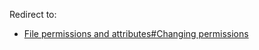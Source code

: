Redirect to:

*   [File permissions and attributes#Changing permissions](/index.php/File_permissions_and_attributes#Changing_permissions "File permissions and attributes")
